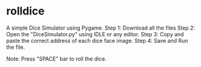 # rolldice
A simple Dice Simulator using Pygame.
Step 1: Download all the files
Step 2: Open the "DiceSimulator.py" using IDLE or any editor.
Step 3: Copy and paste the correct address of each dice face image.
Step 4: Save and Run the file.

Note: Press "SPACE" bar to roll the dice.
